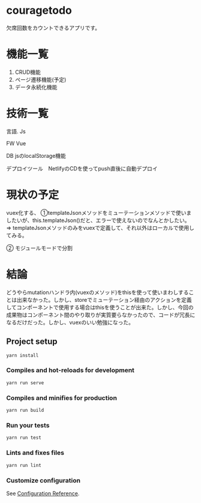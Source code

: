 # couragetodo
欠席回数をカウントできるアプリです。

# 機能一覧
1. CRUD機能
2. ページ遷移機能(予定)
3. データ永続化機能
# 技術一覧
言語. Js


FW  Vue


DB jsのlocalStorage機能


デプロイツール　NetlifyのCDを使ってpush直後に自動デプロイ

# 現状の予定　
vuex化する、
➀templateJsonメソッドをミューテーションメソッドで使いましたいが、this.templateJson()だと、エラーで使えないのでなんとかしたい。
=> templateJsonメソッドのみをvuexで定義して、それ以外はローカルで使用してみる。


➁ モジュールモードで分割
# 結論
どうやらmutationハンドラ内(vuexのメソッド)をthisを使って使いまわしすることは出来なかった。しかし、storeでミューテーション経由のアクションを定義してコンポーネントで使用する場合はthisを使うことが出来た。しかし、今回の成果物はコンポーネント間のやり取りが実質要らなかったので、コードが冗長になるだけだった。しかし、vuexのいい勉強になった。

## Project setup
```
yarn install
```

### Compiles and hot-reloads for development
```
yarn run serve
```

### Compiles and minifies for production
```
yarn run build
```

### Run your tests
```
yarn run test
```

### Lints and fixes files
```
yarn run lint
```

### Customize configuration
See [Configuration Reference](https://cli.vuejs.org/config/).
